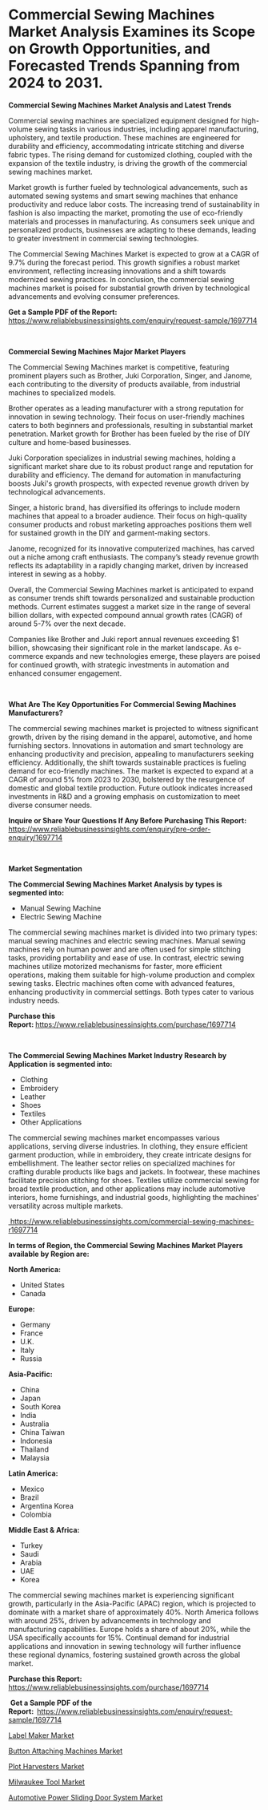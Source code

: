 <p><h1>Commercial Sewing Machines Market Analysis Examines its Scope on Growth Opportunities, and Forecasted Trends Spanning from 2024 to 2031.</h1></p><p><strong>Commercial Sewing Machines Market Analysis and Latest Trends</strong></p>
<p><p>Commercial sewing machines are specialized equipment designed for high-volume sewing tasks in various industries, including apparel manufacturing, upholstery, and textile production. These machines are engineered for durability and efficiency, accommodating intricate stitching and diverse fabric types. The rising demand for customized clothing, coupled with the expansion of the textile industry, is driving the growth of the commercial sewing machines market.</p><p>Market growth is further fueled by technological advancements, such as automated sewing systems and smart sewing machines that enhance productivity and reduce labor costs. The increasing trend of sustainability in fashion is also impacting the market, promoting the use of eco-friendly materials and processes in manufacturing. As consumers seek unique and personalized products, businesses are adapting to these demands, leading to greater investment in commercial sewing technologies.</p><p>The Commercial Sewing Machines Market is expected to grow at a CAGR of 9.7% during the forecast period. This growth signifies a robust market environment, reflecting increasing innovations and a shift towards modernized sewing practices. In conclusion, the commercial sewing machines market is poised for substantial growth driven by technological advancements and evolving consumer preferences.</p></p>
<p><strong>Get a Sample PDF of the Report:&nbsp;</strong> <a href="https://www.reliablebusinessinsights.com/enquiry/request-sample/1697714?utm_campaign=1094&utm_medium=2&utm_source=Github&utm_content=ia&utm_term=03102024&utm_id=commercial-sewing-machines">https://www.reliablebusinessinsights.com/enquiry/request-sample/1697714</a></p>
<p>&nbsp;</p>
<p><strong>Commercial Sewing Machines Major Market Players</strong></p>
<p><p>The Commercial Sewing Machines market is competitive, featuring prominent players such as Brother, Juki Corporation, Singer, and Janome, each contributing to the diversity of products available, from industrial machines to specialized models.</p><p>Brother operates as a leading manufacturer with a strong reputation for innovation in sewing technology. Their focus on user-friendly machines caters to both beginners and professionals, resulting in substantial market penetration. Market growth for Brother has been fueled by the rise of DIY culture and home-based businesses.</p><p>Juki Corporation specializes in industrial sewing machines, holding a significant market share due to its robust product range and reputation for durability and efficiency. The demand for automation in manufacturing boosts Juki's growth prospects, with expected revenue growth driven by technological advancements.</p><p>Singer, a historic brand, has diversified its offerings to include modern machines that appeal to a broader audience. Their focus on high-quality consumer products and robust marketing approaches positions them well for sustained growth in the DIY and garment-making sectors.</p><p>Janome, recognized for its innovative computerized machines, has carved out a niche among craft enthusiasts. The company’s steady revenue growth reflects its adaptability in a rapidly changing market, driven by increased interest in sewing as a hobby.</p><p>Overall, the Commercial Sewing Machines market is anticipated to expand as consumer trends shift towards personalized and sustainable production methods. Current estimates suggest a market size in the range of several billion dollars, with expected compound annual growth rates (CAGR) of around 5-7% over the next decade.</p><p>Companies like Brother and Juki report annual revenues exceeding $1 billion, showcasing their significant role in the market landscape. As e-commerce expands and new technologies emerge, these players are poised for continued growth, with strategic investments in automation and enhanced consumer engagement.</p></p>
<p>&nbsp;</p>
<p><strong>What Are The Key Opportunities For Commercial Sewing Machines Manufacturers?</strong></p>
<p><p>The commercial sewing machines market is projected to witness significant growth, driven by the rising demand in the apparel, automotive, and home furnishing sectors. Innovations in automation and smart technology are enhancing productivity and precision, appealing to manufacturers seeking efficiency. Additionally, the shift towards sustainable practices is fueling demand for eco-friendly machines. The market is expected to expand at a CAGR of around 5% from 2023 to 2030, bolstered by the resurgence of domestic and global textile production. Future outlook indicates increased investments in R&D and a growing emphasis on customization to meet diverse consumer needs.</p></p>
<p><strong>Inquire or Share Your Questions If Any Before Purchasing This Report:</strong> <a href="https://www.reliablebusinessinsights.com/enquiry/pre-order-enquiry/1697714?utm_campaign=1094&utm_medium=2&utm_source=Github&utm_content=ia&utm_term=03102024&utm_id=commercial-sewing-machines">https://www.reliablebusinessinsights.com/enquiry/pre-order-enquiry/1697714</a></p>
<p>&nbsp;</p>
<p><strong>Market Segmentation</strong></p>
<p><strong>The Commercial Sewing Machines Market Analysis by types is segmented into:</strong></p>
<p><ul><li>Manual Sewing Machine</li><li>Electric Sewing Machine</li></ul></p>
<p><p>The commercial sewing machines market is divided into two primary types: manual sewing machines and electric sewing machines. Manual sewing machines rely on human power and are often used for simple stitching tasks, providing portability and ease of use. In contrast, electric sewing machines utilize motorized mechanisms for faster, more efficient operations, making them suitable for high-volume production and complex sewing tasks. Electric machines often come with advanced features, enhancing productivity in commercial settings. Both types cater to various industry needs.</p></p>
<p><strong>Purchase this Report:&nbsp;</strong><a href="https://www.reliablebusinessinsights.com/purchase/1697714?utm_campaign=1094&utm_medium=2&utm_source=Github&utm_content=ia&utm_term=03102024&utm_id=commercial-sewing-machines">https://www.reliablebusinessinsights.com/purchase/1697714</a></p>
<p>&nbsp;</p>
<p><strong>The Commercial Sewing Machines Market Industry Research by Application is segmented into:</strong></p>
<p><ul><li>Clothing</li><li>Embroidery</li><li>Leather</li><li>Shoes</li><li>Textiles</li><li>Other Applications</li></ul></p>
<p><p>The commercial sewing machines market encompasses various applications, serving diverse industries. In clothing, they ensure efficient garment production, while in embroidery, they create intricate designs for embellishment. The leather sector relies on specialized machines for crafting durable products like bags and jackets. In footwear, these machines facilitate precision stitching for shoes. Textiles utilize commercial sewing for broad textile production, and other applications may include automotive interiors, home furnishings, and industrial goods, highlighting the machines' versatility across multiple markets.</p></p>
<p><a href="https://www.reliablebusinessinsights.com/commercial-sewing-machines-r1697714?utm_campaign=1094&utm_medium=2&utm_source=Github&utm_content=ia&utm_term=03102024&utm_id=commercial-sewing-machines">&nbsp;https://www.reliablebusinessinsights.com/commercial-sewing-machines-r1697714</a></p>
<p><strong>In terms of Region, the Commercial Sewing Machines Market Players available by Region are:</strong></p>
<p>
    <p> <strong> North America: </strong>
        <ul>
            <li>United States</li>
            <li>Canada</li>
        </ul>
        </p> 
    <p> <strong> Europe: </strong>
        <ul>
            <li>Germany</li>
            <li>France</li>
            <li>U.K.</li>
            <li>Italy</li>
            <li>Russia</li>
        </ul>
        </p> 
    <p> <strong> Asia-Pacific: </strong>
        <ul>
            <li>China</li>
            <li>Japan</li>
            <li>South Korea</li>
            <li>India</li>
            <li>Australia</li>
            <li>China Taiwan</li>
            <li>Indonesia</li>
            <li>Thailand</li>
            <li>Malaysia</li>
        </ul>
        </p> 
    <p> <strong> Latin America: </strong>
        <ul>
            <li>Mexico</li>
            <li>Brazil</li>
            <li>Argentina Korea</li>
            <li>Colombia</li>
        </ul>
        </p> 
    <p> <strong> Middle East & Africa: </strong>
        <ul>
            <li>Turkey</li>
            <li>Saudi</li>
            <li>Arabia</li>
            <li>UAE</li>
            <li>Korea</li>
        </ul>
    </p>
    </p>
<p><p>The commercial sewing machines market is experiencing significant growth, particularly in the Asia-Pacific (APAC) region, which is projected to dominate with a market share of approximately 40%. North America follows with around 25%, driven by advancements in technology and manufacturing capabilities. Europe holds a share of about 20%, while the USA specifically accounts for 15%. Continual demand for industrial applications and innovation in sewing technology will further influence these regional dynamics, fostering sustained growth across the global market.</p></p>
<p><strong>Purchase this Report: </strong><a href="https://www.reliablebusinessinsights.com/purchase/1697714?utm_campaign=1094&utm_medium=2&utm_source=Github&utm_content=ia&utm_term=03102024&utm_id=commercial-sewing-machines">https://www.reliablebusinessinsights.com/purchase/1697714</a></p>
<p>&nbsp;<strong>Get a Sample PDF of the Report:&nbsp;&nbsp;</strong><a href="https://www.reliablebusinessinsights.com/enquiry/request-sample/1697714?utm_campaign=1094&utm_medium=2&utm_source=Github&utm_content=ia&utm_term=03102024&utm_id=commercial-sewing-machines">https://www.reliablebusinessinsights.com/enquiry/request-sample/1697714</a></p>
<p><strong></strong></p>
<p><p><a href="https://github.com/LilianFaulkner65/Market-Research-Report-List-1/blob/main/label-maker-market.md?utm_campaign=1094&utm_medium=2&utm_source=Github&utm_content=ia&utm_term=03102024&utm_id=commercial-sewing-machines">Label Maker Market</a></p><p><a href="https://github.com/RuthLucas64/Market-Research-Report-List-1/blob/main/button-attaching-machines-market.md?utm_campaign=1094&utm_medium=2&utm_source=Github&utm_content=ia&utm_term=03102024&utm_id=commercial-sewing-machines">Button Attaching Machines Market</a></p><p><a href="https://www.linkedin.com/pulse/plot-harvesters-revenue-growth-report-2024-2031-coustmer-pivot-xuznf?utm_campaign=1094&utm_medium=2&utm_source=Github&utm_content=ia&utm_term=03102024&utm_id=commercial-sewing-machines">Plot Harvesters Market</a></p><p><a href="https://www.linkedin.com/pulse/exploring-milwaukee-tool-market-dynamics-revenue-analysis-d97gf?utm_campaign=1094&utm_medium=2&utm_source=Github&utm_content=ia&utm_term=03102024&utm_id=commercial-sewing-machines">Milwaukee Tool Market</a></p><p><a href="https://www.linkedin.com/pulse/future-innovation-global-automotive-power-sliding-door-system-qcylf?utm_campaign=1094&utm_medium=2&utm_source=Github&utm_content=ia&utm_term=03102024&utm_id=commercial-sewing-machines">Automotive Power Sliding Door System Market</a></p></p>